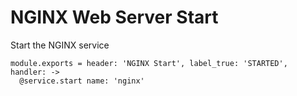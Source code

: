 
# NGINX Web Server Start

Start the NGINX service

    module.exports = header: 'NGINX Start', label_true: 'STARTED', handler: ->
      @service.start name: 'nginx'
